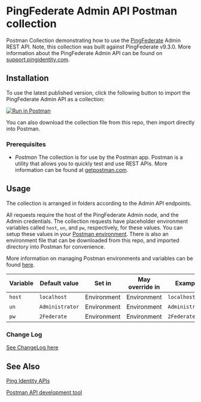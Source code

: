 # PingFederate Admin API Postman collection

Postman Collection demonstrating how to use the [PingFederate](https://support.pingidentity.com/s/document-item?bundleId=pingfederate-93&topicId=gettingStartedGuide%2FgettingStarted.html) Admin REST API.  Note, this collection was built against PingFederate v9.3.0.  More information about the PingFederate Admin API can be found on [support.pingidentity.com](https://support.pingidentity.com/s/document-item?bundleId=pingfederate-93&topicId=adminGuide%2FpingFederateAdministrativeApi.html).

## Installation

To use the latest published version, click the following button to import the PingFederate Admin API as a collection:

[![Run in Postman](https://run.pstmn.io/button.svg)](https://app.getpostman.com/run-collection/6347ba9962c564395251)

You can also download the collection file from this repo, then import directly into Postman.

### Prerequisites

- *Postman* The collection is for use by the Postman app. Postman is a utility that allows you to quickly test and use REST APIs. More information can be found at [getpostman.com](https://www.getpostman.com/).

## Usage

The collection is arranged in folders according to the Admin API endpoints.

All requests require the host of the PingFederate Admin node, and the Admin credentials.  The collection requests have placeholder environment variables called `host`, `un`, and `pw`, respectively, for these values.
You can setup these values in your [Postman environment](https://www.getpostman.com/docs/v6/postman/environments_and_globals/manage_environments).  There is also an environment file that can be downloaded from this repo, and imported directory into Postman for convenience.


More information on managing Postman environments and variables can be found [here](https://www.getpostman.com/docs/v6/postman/environments_and_globals/variables).

|Variable  |Default value               |Set in         |May override in  |Example|
|----------|----------------------------|---------------|-----------------|-------|
|`host`    |`localhost`                 |Environment    |Environment      |`localhost`|
|`un`      |`Administrator`             |Environment    |Environment      |`Administrator`|
|`pw`      |`2Federate`                 |Environment    |Environment      |`2Federate`|

### Change Log

[See ChangeLog here](CHANGELOG.md)

## See Also

[Ping Identity APIs](https://www.pingidentity.com/content/developer/en/explore.html)

[Postman API development tool](https://www.getpostman.com/)
